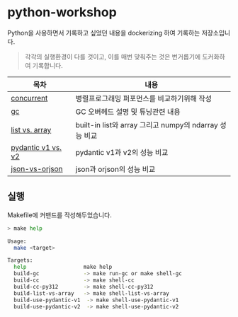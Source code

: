 # python-workshop

Python을 사용하면서 기록하고 싶었던 내용을 dockerizing 하여 기록하는 저장소입니다.

> 각각의 실행환경이 다를 것이고, 이를 매번 맞춰주는 것은 번거롭기에 도커화하여 기록합니다.

| 목차 | 내용 |
| --- | --- |
| [concurrent](./concurrent) | 병렬프로그래밍 퍼포먼스를 비교하기위해 작성 |
| [gc](./gc) | GC 오버헤드 설명 및 튜닝관련 내용 |
| [list vs. array](./list-vs-array) | built-in list와 array 그리고 numpy의 ndarray 성능 비교 |
| [pydantic v1 vs. v2](./use-pydantic) | pydantic v1과 v2의 성능 비교 |
| [json-vs-orjson](./json-vs-orjson) | json과 orjson의 성능 비교 |

## 실행

Makefile에 커맨드를 작성해두었습니다.

```bash
> make help

Usage:
  make <target>

Targets:
  help                  make help
  build-gc              -> make run-gc or make shell-gc
  build-cc              -> make shell-cc
  build-cc-py312        -> make shell-cc-py312
  build-list-vs-array   -> make shell-list-vs-array
  build-use-pydantic-v1  -> make shell-use-pydantic-v1
  build-use-pydantic-v2  -> make shell-use-pydantic-v2
```
